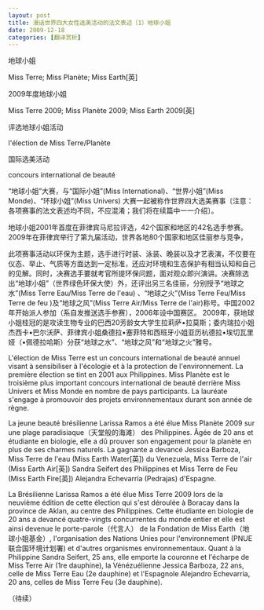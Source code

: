 ```yaml
---
layout: post
title: 漫话世界四大女性选美活动的法文表述〔1〕地球小姐
date: 2009-12-18
categories: [翻译赏析]  
---
```


地球小姐

Miss Terre; Miss Planète; Miss Earth[英]

2009年度地球小姐

Miss Terre 2009; Miss Planète 2009; Miss Earth 2009[英]

评选地球小姐活动

l'élection de Miss Terre/Planète

国际选美活动

concours international de beauté

“地球小姐”大赛，与“国际小姐”(Miss International)、“世界小姐”(Miss Monde)、“环球小姐”(Miss Univers) 大赛一起被称作世界四大选美赛事〔注意：各项赛事的法文表述均不同，不应混淆；我们将在续篇中一一介绍〕。

地球小姐2001年首度在菲律宾马尼拉评选，42个国家和地区的42名选手参赛。2009年在菲律宾举行了第九届活动，世界各地80个国家和地区佳丽参与竞争，

此项赛事活动以环保为主题，选手进行时装、泳装、晚装以及才艺表演，不仅要在仪态、举止、气质等方面达到一定标准，还应对环境和生态保护有相当认知和自己的见解。同时，决赛选手要就考官所提环保问题，面对观众即兴演讲。决赛除选出“地球小姐”（世界绿色环保大使）外，还评出另三名佳丽，分别授予“地球之水”(Miss Terre Eau/Miss Terre de l'eau) 、“地球之火”(Miss Terre Feu/Miss Terre de feu )及“地球之风”(Miss Terre Air/Miss Terre de l'air)称号。中国2002年开始派人参加（系自发推送选手参赛），2006年设中国赛区。 2009年，获地球小姐桂冠的是攻读生物专业的巴西20芳龄女大学生拉莉萨•拉莫斯；委内瑞拉小姐杰西卡•巴尔沃萨、菲律宾小姐桑德拉•塞菲特和西班牙小姐亚历杭德拉•埃切瓦里娅（•佩德拉哈斯）分获“地球之水”、“地球之风”和“地球之火”雅号。

L'élection de Miss Terre est un concours international de beauté annuel visant à sensibiliser à l'écologie et à la protection de l'environnement. La première élection se tint en 2001 aux Philippines. Miss Planète est le troisième plus important concours international de beauté derrière Miss Univers et Miss Monde en nombre de pays participants. La lauréate s'engage à promouvoir des projets environnementaux durant son année de règne.

La jeune beauté brésilienne Larissa Ramos a été élue Miss Planète 2009 sur une plage paradisiaque（天堂般的海滩） des Philippines. Âgée de 20 ans et étudiante en biologie, elle a dû prouver son engagement pour la planète en plus de ses charmes naturels. La gagnante a devancé Jessica Barboza, Miss Terre de l'eau (Miss Earth Water[英]) du Venezuela, Miss Terre de l'air (Miss Earth Air[英]) Sandra Seifert des Philippines et Miss Terre de Feu (Miss Earth Fire[英]) Alejandra Echevarría (Pedrajas) d'Espagne.

La Brésilienne Larissa Ramos a été élue Miss Terre 2009 lors de la neuvième édition de cette élection qui s'est déroulée à Boracay dans la province de Aklan, au centre des Philippines. Cette étudiante en biologie de 20 ans a devancé quatre-vingts concurrentes du monde entier et elle est ainsi devenue le porte-parole（代言人） de la Fondation de Miss Earth（地球小姐基金）, l'organisation des Nations Unies pour l'environnement (PNUE 联合国环境计划署) et d'autres organismes environnementaux. Quant à la Philippine Sandra Seifert, 25 ans, elle emporte la couronne et l'écharpe de Miss Terre Air (1re dauphine), la Vénézuélienne Jessica Barboza, 22 ans, celle de Miss Terre Eau (2e dauphine) et l'Espagnole Alejandro Echevarria, 20 ans, celles de Miss Terre Feu (3e dauphine).

（待续）
